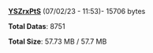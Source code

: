 [**YSZrxPtS**](/data/YSZrxPtS.txt) (07/02/23 - 11:53)- 15706 bytes

**Total Datas**: 8751

**Total Size**: 57.73 MB / 57.7 MB
